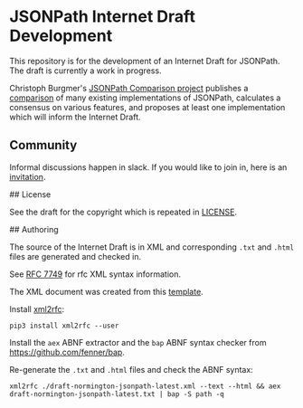 # JSONPath Internet Draft Development

This repository is for the development of an Internet Draft for JSONPath. The draft is currently a work in progress.

Christoph Burgmer's [JSONPath Comparison project](https://github.com/cburgmer/json-path-comparison) 
publishes a [comparison](https://cburgmer.github.io/json-path-comparison/) of many existing
implementations of JSONPath, calculates a consensus on various features, and proposes at least one
implementation which will inform the Internet Draft.

## Community

Informal discussions happen in slack. If you would like to join in, here is an
[invitation](https://join.slack.com/t/jsonpath-standard/shared_invite/zt-fp521hp0-D7gmDcmOMK4UkrRRug~SQQ).

## License

See the draft for the copyright which is repeated in [LICENSE](./LICENSE).

## Authoring

The source of the Internet Draft is in XML and corresponding `.txt` and `.html` files are generated and checked in.

See [RFC 7749](https://tools.ietf.org/html/rfc7749) for rfc XML syntax information.

The XML document was created from this [template](https://tools.ietf.org/tools/templates/draft-davies-template-bare-07.xml).

Install [xml2rfc](https://xml2rfc.tools.ietf.org/):
```
pip3 install xml2rfc --user
```

Install the `aex` ABNF extractor and the `bap` ABNF syntax checker from https://github.com/fenner/bap.

Re-generate the `.txt` and `.html` files and check the ABNF syntax:
```
xml2rfc ./draft-normington-jsonpath-latest.xml --text --html && aex draft-normington-jsonpath-latest.txt | bap -S path -q
```

